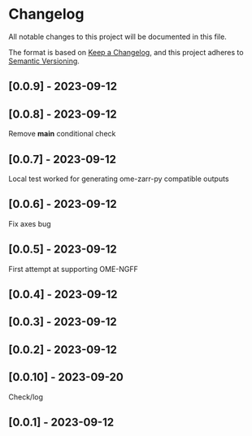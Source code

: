 # Changelog
All notable changes to this project will be documented in this file.

The format is based on [Keep a Changelog](https://keepachangelog.com/en/1.0.0/),
and this project adheres to [Semantic Versioning](https://semver.org/spec/v2.0.0.html).

## [0.0.9] - 2023-09-12


## [0.0.8] - 2023-09-12
Remove __main__ conditional check

## [0.0.7] - 2023-09-12
Local test worked for generating ome-zarr-py compatible outputs

## [0.0.6] - 2023-09-12
Fix axes bug

## [0.0.5] - 2023-09-12
First attempt at supporting OME-NGFF

## [0.0.4] - 2023-09-12


## [0.0.3] - 2023-09-12


## [0.0.2] - 2023-09-12


## [0.0.10] - 2023-09-20
Check/log

## [0.0.1] - 2023-09-12

